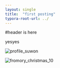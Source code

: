 ```yaml
---
layout: single
title:  "first posting"
typora-root-url: ../
---
```


#header is here

yesyes

![profile_suwon](/images/2024-05-28-first/profile_suwon-6880464.jpg)

![fromory_﻿christmas_10](/images/2024-05-28-first/fromory_﻿christmas_10.png)
